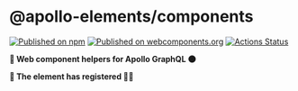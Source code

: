 # @apollo-elements/components
[![Published on npm](https://img.shields.io/npm/v/@apollo-elements/components.svg)](https://www.npmjs.com/package/@apollo-elements/components)
[![Published on webcomponents.org](https://img.shields.io/badge/webcomponents.org-published-blue.svg)](https://www.webcomponents.org/element/@apollo-elements/components)
[![Actions Status](https://github.com/apollo-elements/apollo-elements/workflows/CD/badge.svg)](https://github.com/apollo-elements/apollo-elements/actions)

<strong>🚀 Web component helpers for Apollo GraphQL 🌑</strong>

<strong>🦅 The element has registered 👨‍🚀</strong>
